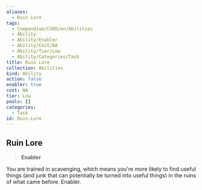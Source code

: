 ```yaml
---
aliases:
  - Ruin Lore
tags:
  - Compendium/CSRD/en/Abilities
  - Ability
  - Ability/Enabler
  - Ability/Cost/NA
  - Ability/Tier/Low
  - Ability/Categories/Task
title: Ruin Lore
collection: Abilities
kind: Ability
action: false
enabler: true
cost: NA
tier: Low
pools: []
categories:
  - Task
id: Ruin-Lore
---
```

## Ruin Lore    
>**Enabler**  
    
You are trained in scavenging, which means you're more likely to find useful things (and junk that can potentially be turned into useful things) in the ruins of what came before. Enabler.
